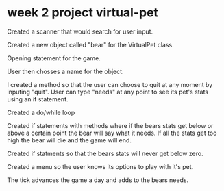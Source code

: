# week 2 project virtual-pet




Created a scanner that would search for user input.


Created a new object called "bear" for the VirtualPet class.

Opening statement for the game.


User then chosses a name for the object.

I created a method so that the user can choose to quit at any moment by inputing "quit".
User can type "needs" at any point to see its pet's stats using an if statement.

Created a do/while loop

Created if statements with methods where if the bears stats get below or above a certain point the bear will say what it needs.
If all the stats get too high the bear will die and the game will end.

Created if statments so that the bears stats will never get below zero.

Created a menu so the user knows its options to play with it's pet.

The tick advances the game a day and adds to the bears needs.



